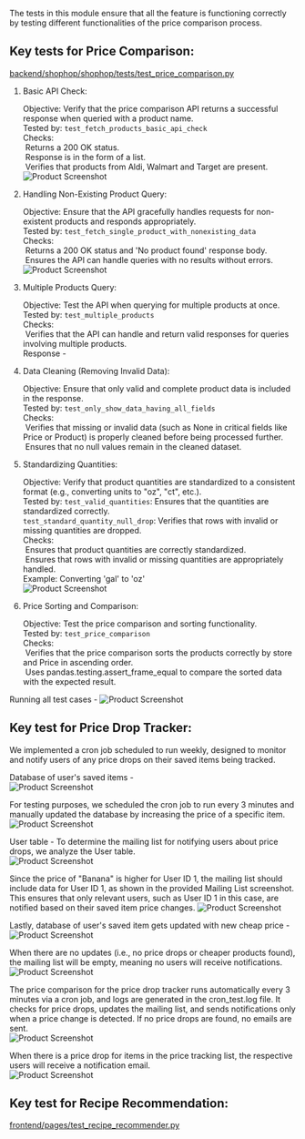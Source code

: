 The tests in this module ensure that all the feature is functioning correctly by testing different functionalities of the price comparison process.

## Key tests for Price Comparison:  
[backend/shophop/shophop/tests/test_price_comparison.py](backend/shophop/shophop/tests/test_price_comparison.py)
1. Basic API Check:

    Objective: Verify that the price comparison API returns a successful response when queried with a product name.  
    Tested by: `test_fetch_products_basic_api_check`  
    Checks:  
    &nbsp;Returns a 200 OK status.  
    &nbsp;Response is in the form of a list.  
    &nbsp;Verifies that products from Aldi, Walmart and Target are present.
    ![Product Screenshot](images/apitesting.png)


2. Handling Non-Existing Product Query:

    Objective: Ensure that the API gracefully handles requests for non-existent products and responds appropriately.  
    Tested by: `test_fetch_single_product_with_nonexisting_data`  
    Checks:  
    &nbsp;Returns a 200 OK status and 'No product found' response body.  
    &nbsp;Ensures the API can handle queries with no results without errors.
    ![Product Screenshot](images/nodata.png)

3. Multiple Products Query:

    Objective: Test the API when querying for multiple products at once.  
    Tested by: `test_multiple_products`  
    Checks:  
    &nbsp;Verifies that the API can handle and return valid responses for queries involving multiple products.  
    Response -
   
4. Data Cleaning (Removing Invalid Data):  
    
    Objective: Ensure that only valid and complete product data is included in the response.  
    Tested by: `test_only_show_data_having_all_fields`  
    Checks:  
    &nbsp;Verifies that missing or invalid data (such as None in critical fields like Price or Product) is properly cleaned before being processed further.  
    &nbsp;Ensures that no null values remain in the cleaned dataset.

5. Standardizing Quantities:  
    
    Objective: Verify that product quantities are standardized to a consistent format (e.g., converting units to "oz", "ct", etc.).  
    Tested by: `test_valid_quantities`: Ensures that the quantities are standardized correctly.  
    `test_standard_quantity_null_drop`: Verifies that rows with invalid or missing quantities are dropped.  
    Checks:  
    &nbsp;Ensures that product quantities are correctly standardized.  
    &nbsp;Ensures that rows with invalid or missing quantities are appropriately handled.  
    Example: Converting 'gal' to 'oz'  
    ![Product Screenshot](images/quantity.png)

6. Price Sorting and Comparison:

    Objective: Test the price comparison and sorting functionality.  
    Tested by: `test_price_comparison`  
    Checks:  
    &nbsp;Verifies that the price comparison sorts the products correctly by store and Price in ascending order.    
    &nbsp;Uses pandas.testing.assert_frame_equal to compare the sorted data with the expected result.

Running all test cases -
![Product Screenshot](images/all_tests.png)


## Key test for Price Drop Tracker:  
We implemented a cron job scheduled to run weekly, designed to monitor and notify users of any price drops on their saved items being tracked.  

Database of user's saved items -   
![Product Screenshot](images/BeforeSaveItem.png)    

For testing purposes, we scheduled the cron job to run every 3 minutes and manually updated the database by increasing the price of a specific item.  
![Product Screenshot](images/UpdateSaveItem.png)  

User table - To determine the mailing list for notifying users about price drops, we analyze the User table.  
![Product Screenshot](images/user.png)  

Since the price of "Banana" is higher for User ID 1, the mailing list should include data for User ID 1, as shown in the provided Mailing List screenshot. This ensures that only relevant users, such as User ID 1 in this case, are notified based on their saved item price changes. 
![Product Screenshot](images/UserSendEmail.png)  

Lastly, database of user's saved item gets updated with new cheap price -  
![Product Screenshot](images/UpdatelowestPrice.png)  

When there are no updates (i.e., no price drops or cheaper products found), the mailing list will be empty, meaning no users will receive notifications.  
![Product Screenshot](images/empty.png)  

The price comparison for the price drop tracker runs automatically every 3 minutes via a cron job, and logs are generated in the cron_test.log file. It checks for price drops, updates the mailing list, and sends notifications only when a price change is detected. If no price drops are found, no emails are sent.  
![Product Screenshot](images/logfile.png)  

When there is a price drop for items in the price tracking list, the respective users will receive a notification email.  
![Product Screenshot](images/mail.jpeg)  

## Key test for Recipe Recommendation:  
[frontend/pages/test_recipe_recommender.py](frontend/pages/test_recipe_recommender.py)
